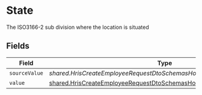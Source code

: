 # State

The ISO3166-2 sub division where the location is situated


## Fields

| Field                                                                                                                                                       | Type                                                                                                                                                        | Required                                                                                                                                                    | Description                                                                                                                                                 |
| ----------------------------------------------------------------------------------------------------------------------------------------------------------- | ----------------------------------------------------------------------------------------------------------------------------------------------------------- | ----------------------------------------------------------------------------------------------------------------------------------------------------------- | ----------------------------------------------------------------------------------------------------------------------------------------------------------- |
| `sourceValue`                                                                                                                                               | *shared.HrisCreateEmployeeRequestDtoSchemasHomeLocationStateSourceValue*                                                                                    | :heavy_minus_sign:                                                                                                                                          | N/A                                                                                                                                                         |
| `value`                                                                                                                                                     | [shared.HrisCreateEmployeeRequestDtoSchemasHomeLocationStateValue](../../../sdk/models/shared/hriscreateemployeerequestdtoschemashomelocationstatevalue.md) | :heavy_minus_sign:                                                                                                                                          | N/A                                                                                                                                                         |
